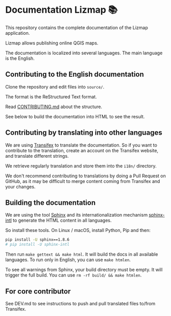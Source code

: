 # Documentation Lizmap 📚

This repository contains the complete documentation of the Lizmap application.

Lizmap allows publishing online QGIS maps.

The documentation is localized into several languages. The main language is
the English.

## Contributing to the English documentation

Clone the repository and edit files into `source/`.

The format is the ReStructured Text format.

Read [CONTRIBUTING.md](./CONTRIBUTING.md) about the structure.

See below to build the documentation into HTML to see the result.

## Contributing by translating into other languages

We are using [Transifex](https://www.transifex.com/3liz-1/lizmap-documentation/)
to translate the documentation. So if you want to contribute to the translation,
create an account on the Transifex website, and translate different strings.

We retrieve regularly translation and store them into the `i18n/` directory. 

We don't recommend contributing to translations by doing a Pull Request on
GitHub, as it may be difficult to merge content coming from Transifex and your
changes.

## Building the documentation

We are using the tool [Sphinx](https://sphinx-doc.org) and its
internationalization mechanism [sphinx-intl](https://sphinx-doc.org/intl.html) to
generate the HTML content in all languages.

So install these tools. On Linux / macOS, install Python, Pip and then:

```bash
pip install -U sphinx==1.8.6
# pip install -U sphinx-intl
```

Then run `make gettext && make html`. It will build the docs in all available 
languages. To run only in English, you can use `make htmlen`.

To see all warnings from Sphinx, your build directory must be empty. It will trigger the full build.
You can use `rm -rf build/ && make htmlen`.

## For core contributor

See DEV.md to see instructions to push and pull translated files to/from Transifex.
